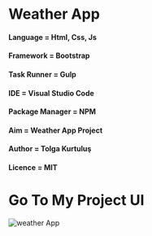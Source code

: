 # Weather App

#### Language = Html, Css, Js

#### Framework = Bootstrap 

#### Task Runner = Gulp 

#### IDE = Visual Studio Code

#### Package Manager = NPM

#### Aim = Weather App Project  

#### Author = Tolga Kurtuluş

#### Licence = MIT

# Go To My Project UI

![weather App](https://1.bp.blogspot.com/-vG5jTYK7mog/XeTLHO1YKgI/AAAAAAAAAgI/h23B8Eojt58U2aaIK5Mq0dzaaOdzCu6VwCLcBGAsYHQ/s1600/weather-app-page.jpg)








